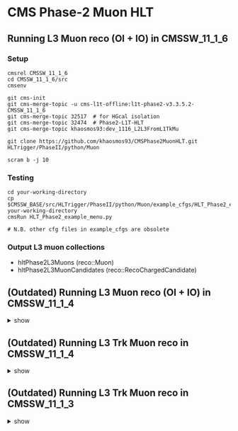 # CMS Phase-2 Muon HLT

## Running L3 Muon reco (OI + IO) in CMSSW_11_1_6

### Setup
```shell
cmsrel CMSSW_11_1_6
cd CMSSW_11_1_6/src
cmsenv

git cms-init
git cms-merge-topic -u cms-l1t-offline:l1t-phase2-v3.3.5.2-CMSSW_11_1_6
git cms-merge-topic 32517  # for HGcal isolation
git cms-merge-topic 32474  # Phase2-L1T-HLT
git cms-merge-topic khaosmos93:dev_1116_L2L3FromL1TkMu

git clone https://github.com/khaosmos93/CMSPhase2MuonHLT.git HLTrigger/PhaseII/python/Muon

scram b -j 10
```

### Testing
```shell
cd your-working-directory
cp $CMSSW_BASE/src/HLTrigger/PhaseII/python/Muon/example_cfgs/HLT_Phase2_example_menu.py your-working-directory
cmsRun HLT_Phase2_example_menu.py

# N.B. other cfg files in example_cfgs are obsolete
```

### Output L3 muon collections
 - hltPhase2L3Muons (reco::Muon)
 - hltPhase2L3MuonCandidates (reco::RecoChargedCandidate)




## (Outdated) Running L3 Muon reco (OI + IO) in CMSSW_11_1_4
<details><summary> show </summary>
<p>

```shell
cmsrel CMSSW_11_1_4
cd CMSSW_11_1_4/src
cmsenv

git cms-init
git cms-merge-topic SohamBhattacharya:CMSSW_11_1_4_TICLv3  # TICLv3
git cms-merge-topic Sam-Harper:HGCalShowerShapes_1113      # 2D layer cluster based HGCal Isolation
git cms-merge-topic cms-l1t-offline:l1t-phase2-v3.1.9
git cms-merge-topic trtomei:Phase2-L1T-HLT-Interface
git cms-merge-topic khaosmos93:dev_1114_L2L3FromL1TkMu
git cms-merge-topic khaosmos93:dev_1114_HgcalLayerClusterIso_tmp

git clone https://github.com/khaosmos93/CMSPhase2MuonHLT.git HLTrigger/PhaseII/python/Muon

scram b -j 10
```

</p>
</details>


## (Outdated) Running L3 Trk Muon reco in CMSSW_11_1_4
<details><summary> show </summary>
<p>

```shell
cmsrel CMSSW_11_1_4
cd CMSSW_11_1_4/src
cmsenv
git cms-init

# L1T-HLT Interface from Thiago Tomei
# https://twiki.cern.ch/twiki/bin/view/CMS/PhaseIIL1THLTInterface
git cms-merge-topic trtomei:Phase2-L1T-HLT-Interface

scram b -j 10

cd your-working-directory
git clone https://github.com/khaosmos93/CMSPhase2MuonHLT.git
cp /afs/cern.ch/user/t/tomei/public/L1TObjScaling.db CMSPhase2MuonHLT/example_cfgs
cd CMSPhase2MuonHLT/example_cfgs
cmsRun HLT_Phase2D49_IOFromL1TkMuon.py
```

</p>
</details>


## (Outdated) Running L3 Trk Muon reco in CMSSW_11_1_3
<details><summary> show </summary>
<p>

```shell
cmsrel CMSSW_11_1_3
cd CMSSW_11_1_3/src
cmsenv
git cms-init

# L1TkMuon Filter
git cms-addpkg DataFormats/HLTReco
git cms-addpkg HLTrigger/HLTcore
git cms-addpkg HLTrigger/HLTfilters
git remote add khaosmos93 https://github.com/khaosmos93/cmssw.git
git fetch khaosmos93
git cherry-pick c9f4616d164b7689e2f87eb6ffa33f844e41d910
git cherry-pick 4180226821c4e16ca6203efd38c3ca79936e1831

# Bug fix for L1TkMuon
git cms-merge-topic 31342
git cms-checkdeps -a

scram b -j 8

cd your-working-directory
git clone https://github.com/khaosmos93/CMSPhase2MuonHLT.git
cd CMSPhase2MuonHLT/example_cfgs
cmsRun HLT_Phase2D49_IOFromL1TkMuon_CMSSW_11_1_3.py
```

</p>
</details>

